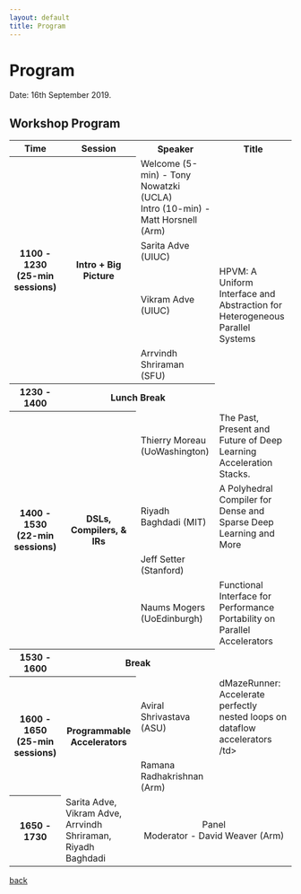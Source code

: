 ```yaml
---
layout: default
title: Program
---
```


# Program 

Date: 16th September 2019.




<h2>Workshop Program</h2>

<table>
  <tr>
    <th>Time</th>
    <th>Session</th>
    <th>Speaker</th>
    <th>Title</th>
  </tr>
  <tr>
    <th rowspan="4">1100 - 1230<br>(25-min sessions)</th>
    <th rowspan="4">Intro + Big Picture</th>
    <td>Welcome (5-min) - Tony Nowatzki (UCLA) <br>Intro (10-min) - Matt Horsnell (Arm) </td>
  </tr>
  <tr>
    <td>Sarita Adve (UIUC)</td>
    <td> </td>
  </tr>
  <tr>
    <td>Vikram Adve (UIUC)</td>
    <td>HPVM: A Uniform Interface and Abstraction for Heterogeneous Parallel Systems
     </td>
  </tr>
  <tr>
    <td>Arrvindh Shriraman (SFU)</td>
  <td> </td>
  </tr>
  <tr>
    <th>1230 - 1400</th>
    <th colspan="2">Lunch Break</th>
  </tr>
  <tr>
    <th rowspan="4">1400 - 1530<br>(22-min sessions)</th>
    <th rowspan="4">DSLs, Compilers, & IRs</th>
    <td>Thierry Moreau (UoWashington)</td>
    <td>The Past, Present and Future of Deep Learning Acceleration Stacks.
 </td>
  </tr>
  <tr>
    <td>Riyadh Baghdadi (MIT)</td>
    <td>A Polyhedral Compiler for Dense and Sparse Deep Learning and More
 </td>
  </tr>
  <tr>
    <td>Jeff Setter (Stanford)</td>
    <td> </td>
  </tr>
  <tr>
    <td>Naums Mogers (UoEdinburgh)</td>
    <td>Functional Interface for Performance Portability on Parallel Accelerators
 </td>
  </tr>
  <tr>
    <th>1530 - 1600</th>
    <th colspan="2">Break</th>
  </tr>
  <tr>
    <th rowspan="2">1600 - 1650<br>(25-min sessions)</th>
    <th rowspan="2">Programmable Accelerators</th>
    <td>Aviral Shrivastava (ASU)</td>
    <td> dMazeRunner: Accelerate perfectly nested loops on dataflow accelerators
/td>
  </tr>
  <tr>
    <td>Ramana Radhakrishnan (Arm)</td>
    <td> </td>
  </tr>
  <tr>
    <th>1650 - 1730</th>
    <td> Sarita Adve, Vikram Adve, Arrvindh Shriraman, Riyadh Baghdadi </td>
    <td colspan="2" align="center">Panel<br>Moderator - David Weaver (Arm)</td>
  </tr>
</table>




[back](./)
